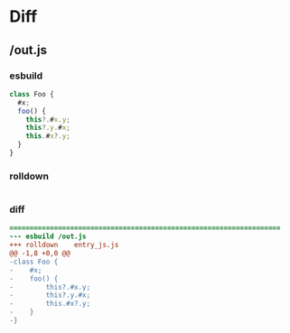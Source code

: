 # Diff
## /out.js
### esbuild
```js
class Foo {
  #x;
  foo() {
    this?.#x.y;
    this?.y.#x;
    this.#x?.y;
  }
}
```
### rolldown
```js


```
### diff
```diff
===================================================================
--- esbuild	/out.js
+++ rolldown	entry_js.js
@@ -1,8 +0,0 @@
-class Foo {
-    #x;
-    foo() {
-        this?.#x.y;
-        this?.y.#x;
-        this.#x?.y;
-    }
-}

```